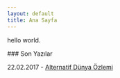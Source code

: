 ```yaml
---
layout: default
title: Ana Sayfa
---
```

<p class="date">hello world.</p>
### Son Yazılar

22.02.2017 - [Alternatif Dünya Özlemi](https://caglayandemirci.github.io/blog/alternatif-dunya-ozlemi)


